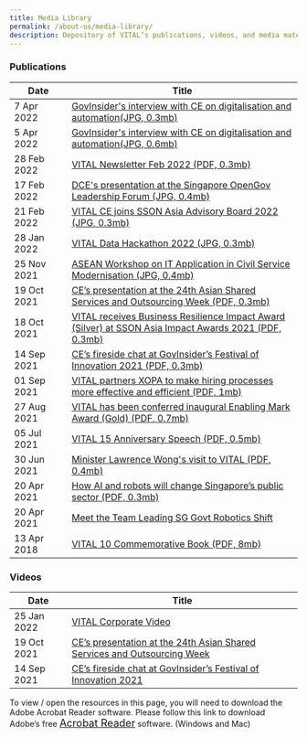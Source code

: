 ```yaml
---
title: Media Library
permalink: /about-us/media-library/
description: Depository of VITAL’s publications, videos, and media materials
---
```

### Publications

<table class="vital-table-1">
   <thead>
      <tr>
         <th style="width:20%;" class="item-date-header">Date</th>
         <th class="item-title-header">Title</th>
      </tr>
   </thead>
   <tbody>
	      <tr style="display: table-row;" class="tr_publications">
	<td class="item-date">
		7 Apr 2022                                                                 
	</td>
	<td class="item-title">
		<a href="/images/Media/AI X Gov.jpg">GovInsider's interview with CE on digitalisation and automation(JPG, 0.3mb)</a>
	</td>
	   </tr>
	   <tr style="display: table-row;" class="tr_publications">
	<td class="item-date">
		5 Apr 2022                                                                 
	</td>
	<td class="item-title">
		<a href="/images/Media/GovInsider Interview.jpg">GovInsider's interview with CE on digitalisation and automation(JPG, 0.6mb)</a>
	</td>
	   </tr>
	   <tr style="display: table-row;" class="tr_publications">
	<td class="item-date">
		28 Feb 2022                                                                 
	</td>
	<td class="item-title">
		<a href="/media/Newsletter Feb 2022.pdf">VITAL Newsletter Feb 2022 (PDF, 0.3mb)</a>
	</td>
	   </tr>
	   <tr style="display: table-row;" class="tr_publications">
	<td class="item-date">
		17 Feb 2022                                                                 
	</td>
	<td class="item-title">
		<a href="/images/Media/DCE OpenGov.jpg">DCE's presentation at the Singapore OpenGov Leadership Forum (JPG, 0.4mb)</a>
	</td>
	   </tr>
	   	   <tr style="display: table-row;" class="tr_publications">
         <td class="item-date">
            21 Feb 2022									
         </td>
         <td class="item-title">
            <a href="/images/Media/SSON advisory board.jpg">VITAL CE joins SSON Asia Advisory Board 2022 (JPG, 0.3mb)</a>
         </td>
      </tr>
	   	   <tr style="display: table-row;" class="tr_publications">
         <td class="item-date">
            28 Jan 2022									
         </td>
         <td class="item-title">
            <a href="/images/Media/Hackathon.jpg">VITAL Data Hackathon 2022 (JPG, 0.3mb)</a>
         </td>
      </tr>
	   	                   <tr style="display: table-row;" class="tr_publications">
<td class="item-date">
25 Nov 2021
</td>
<td class="item-title">
<a href="/files/ASEAN.jpg">ASEAN Workshop on IT Application in Civil Service Modernisation (JPG, 0.4mb)</a>
</td>
</tr>
	   		 <tr style="display: table-row;" class="tr_publications">
<td class="item-date">
19 Oct 2021
</td>
<td class="item-title">
<a href="/files/SSOW - for website.pdf">CE’s presentation at the 24th Asian Shared Services and Outsourcing Week (PDF, 0.3mb)</a>
</td>
</tr>
	   <tr style="display: table-row;" class="tr_publications">
<td class="item-date">
18 Oct 2021
</td>
<td class="item-title">
<a href="/files/SSON Award - for website.pdf">VITAL receives Business Resilience Impact Award (Silver) at SSON Asia Impact Awards 2021 (PDF, 0.3mb)</a>
</td>
</tr>
	   <tr style="display: table-row;" class="tr_publications">
<td class="item-date">
14 Sep 2021
</td>
<td class="item-title">
<a href="/files/EDM - fireside chat - for website.pdf">CE’s fireside chat at GovInsider’s Festival of Innovation 2021 (PDF, 0.3mb)</a>
</td>
</tr>
<tr style="display: table-row;" class="tr_publications">
	 <td class="item-date">
	01 Sep 2021
	</td>
	<td class="item-title">
	<a href="/files/VITAL Choses X0PA AI - X0PA AI.pdf">VITAL partners XOPA to make hiring processes more effective and efficient (PDF, 1mb)</a>
			</td>
			 </tr>
<tr style="display: table-row;" class="tr_publications">
<td class="item-date">
27 Aug 2021
</td>
 <td class="item-title">
<a href="/files/Enabling Mark - for website.pdf">VITAL has been conferred inaugural Enabling Mark Award (Gold) (PDF, 0.7mb)</a>
		</td>
		 </tr>
	   	   <tr style="display: table-row;" class="tr_publications">
         <td class="item-date">
            05 Jul 2021									
         </td>
         <td class="item-title">
            <a href="/files/15thanniversaryspeech.pdf">VITAL 15 Anniversary Speech (PDF, 0.5mb)</a>
         </td>
      </tr>
	   		 <tr style="display: table-row;" class="tr_publications">
			 <td class="item-date">
				 30 Jun 2021
				 </td>
			 <td class="item-title">
				 <a href="/files/Lawrence Wong.pdf">Minister Lawrence Wong's visit to VITAL (PDF, 0.4mb)</a>
				 </td>
			 </tr>
	   		       <tr style="display: table-row;" class="tr_publications">
         <td class="item-date">
            20 Apr 2021									
         </td>
         <td class="item-title">
            <a href="/files/sgpublicsectorai.pdf">How AI and robots will change Singapore’s public sector (PDF, 0.3mb)</a>
         </td>
      </tr>
	   		       <tr style="display: table-row;" class="tr_publications">
         <td class="item-date">
            20 Apr 2021									
         </td>
         <td class="item-title">
            <a href="/files/roboticsshift.pdf">Meet the Team Leading SG Govt Robotics Shift</a>
         </td>
      </tr>
      <tr style="display: table-row;" class="tr_publications">
         <td class="item-date">
            13 Apr 2018									
         </td>
         <td class="item-title">
            <a href="/media/10yearsofbeingvital.pdf">VITAL 10 Commemorative Book (PDF, 8mb)</a>
         </td>
      </tr>
   </tbody>
</table>


### Videos

<table class="vital-table-1">
   <thead>
      <tr>
         <th style="width:20%;" class="item-date-header">Date</th>
         <th class="item-title-header">Title</th>
      </tr>
   </thead>
   <tbody>
	   	   <tr class="tr_videos">
<td class="item-date">
25 Jan 2022
</td>
<td class="item-title">
<a href="https://youtu.be/RgqYee3O6Bo">VITAL Corporate Video</a>
</td>
</tr>
	   		 <tr class="tr_videos">
<td class="item-date">
19 Oct 2021
</td>
<td class="item-title">
<a href="https://youtu.be/KyItWhIAO8w">CE’s presentation at the 24th Asian Shared Services and Outsourcing Week</a>
</td>
</tr>
      <tr class="tr_videos">
         <td class="item-date">
            14 Sep 2021									
         </td>
         <td class="item-title">
            <a href="https://youtu.be/TbPCAeNUrcw">CE’s fireside chat at GovInsider’s Festival of Innovation 2021</a>
         </td>
      </tr>
   </tbody>
</table>


To view / open the resources in this page, you will need to download the Adobe Acrobat Reader software. 
Please follow this link to download Adobe’s free <a style="font-size: 18px;" href="http://get.adobe.com/reader/">Acrobat Reader</a> software. (Windows and Mac)
